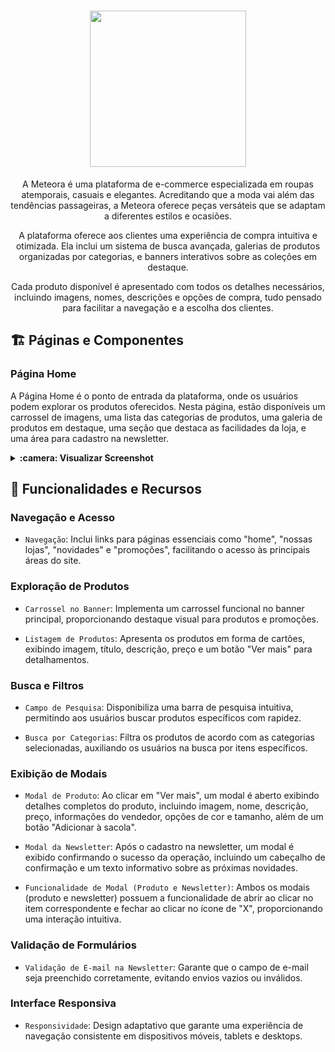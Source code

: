 <h1 align="center" id="descricao"><img width="250px" src="https://github.com/user-attachments/assets/8e7c44e5-7ece-4821-a625-98fb1be5b6ec"></h1>

<p align="center">A Meteora é uma plataforma de e-commerce especializada em roupas atemporais, casuais e elegantes. Acreditando que a moda vai além das tendências passageiras, a Meteora oferece peças versáteis que se adaptam a diferentes estilos e ocasiões.</p>

<p align="center">A plataforma oferece aos clientes uma experiência de compra intuitiva e otimizada. Ela inclui um sistema de busca avançada, galerias de produtos organizadas por categorias, e banners interativos sobre as coleções em destaque.</p>

<p align="center">Cada produto disponível é apresentado com todos os detalhes necessários, incluindo imagens, nomes, descrições e opções de compra, tudo pensado para facilitar a navegação e a escolha dos clientes.</p>

## :building_construction: Páginas e Componentes

### Página Home

A Página Home é o ponto de entrada da plataforma, onde os usuários podem explorar os produtos oferecidos. Nesta página, estão disponíveis um carrossel de imagens, uma lista das categorias de produtos, uma galeria de produtos em destaque, uma seção que destaca as facilidades da loja, e uma área para cadastro na newsletter.

<details>
    <summary><b>:camera: Visualizar Screenshot</b></summary>
    <br />
    <img src="" />
</details>

## :rocket: Funcionalidades e Recursos

### Navegação e Acesso

-   `Navegação`: Inclui links para páginas essenciais como "home", "nossas lojas", "novidades" e "promoções", facilitando o acesso às principais áreas do site.

### Exploração de Produtos

-   `Carrossel no Banner`: Implementa um carrossel funcional no banner principal, proporcionando destaque visual para produtos e promoções.

-   `Listagem de Produtos`: Apresenta os produtos em forma de cartões, exibindo imagem, título, descrição, preço e um botão "Ver mais" para detalhamentos.

### Busca e Filtros

-   `Campo de Pesquisa`: Disponibiliza uma barra de pesquisa intuitiva, permitindo aos usuários buscar produtos específicos com rapidez.

-   `Busca por Categorias`: Filtra os produtos de acordo com as categorias selecionadas, auxiliando os usuários na busca por itens específicos.

### Exibição de Modais

-   `Modal de Produto`: Ao clicar em "Ver mais", um modal é aberto exibindo detalhes completos do produto, incluindo imagem, nome, descrição, preço, informações do vendedor, opções de cor e tamanho, além de um botão "Adicionar à sacola".

-   `Modal da Newsletter`: Após o cadastro na newsletter, um modal é exibido confirmando o sucesso da operação, incluindo um cabeçalho de confirmação e um texto informativo sobre as próximas novidades.

-   `Funcionalidade de Modal (Produto e Newsletter)`: Ambos os modais (produto e newsletter) possuem a funcionalidade de abrir ao clicar no item correspondente e fechar ao clicar no ícone de "X", proporcionando uma interação intuitiva.

### Validação de Formulários

-   `Validação de E-mail na Newsletter`: Garante que o campo de e-mail seja preenchido corretamente, evitando envios vazios ou inválidos.

### Interface Responsiva

-   `Responsividade`: Design adaptativo que garante uma experiência de navegação consistente em dispositivos móveis, tablets e desktops.
